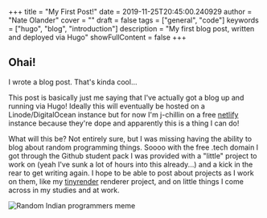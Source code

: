 +++
title = "My First Post!"
date = 2019-11-25T20:45:00.240929
author = "Nate Olander"
cover = ""
draft = false 
tags = ["general", "code"]
keywords = ["hugo", "blog", "introduction"]
description = "My first blog post, written and deployed via Hugo"
showFullContent = false
+++

## Ohai!

I wrote a blog post. That's kinda cool...

This post is basically just me saying that I've actually got a blog up and running via Hugo! Ideally this will eventually be hosted on a Linode/DigitalOcean instance but for now I'm j-chillin on a free [netlify](https://www.netlify.com/) instance because they're dope and apparently this is a thing I can do!

What will this be? Not entirely sure, but I was missing having the ability to blog about random programming things. Soooo with the free .tech domain I got through the Github student pack I was provided with a "little" project to work on (yeah I've sunk a lot of hours into this already...) and a kick in the rear to get writing again. I hope to be able to post about projects as I work on them, like my [tinyrender](https://gitlab.com/RPiAwesomeness/tinyrender) renderer project, and on little things I come across in my studies and at work.

![Random Indian programmers meme](img/random_indian_dude_programming.jpg)